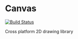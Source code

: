 
# Canvas

[![Build Status](https://travis-ci.org/blinker13/Canvas.svg?branch=master)](https://travis-ci.org/blinker13/Canvas)

Cross platform 2D drawing library
